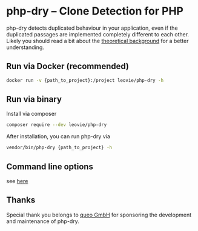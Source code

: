 # php-dry – Clone Detection for PHP

php-dry detects duplicated behaviour in your application, even if the duplicated passages are implemented completely
different to each other. Likely you should read a bit about the [theoretical background](documentation/theoretical_background.md)
for a better understanding.

## Run via Docker (recommended)

```bash
docker run -v {path_to_project}:/project leovie/php-dry -h
```

## Run via binary

Install via composer

```bash
composer require --dev leovie/php-dry
```

After installation, you can run php-dry via
```bash
vendor/bin/php-dry {path_to_project} -h
```

## Command line options
see [here](documentation/command_line_options.md)

## Thanks

Special thank you belongs to [queo GmbH](https://www.queo.de) for sponsoring the development and maintenance of php-dry.
